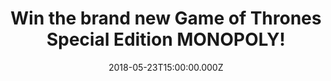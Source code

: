 ---
campaign-uuid: "c-5ad6d5bc-ef08-4523-883e-bbbb29fa35e0"
type: "Competition"
category: "Gifts"
date: "2018-05-23T15:00:00.000Z"
end-date: "2018-06-23T23:59:00.000Z"
disable-form: false
is_promoted: true
has_entry_page: true
title: "Win the brand new Game of Thrones Special Edition MONOPOLY!"
competition-description: "<p>The world’s best family board game brings you a brand\
  \ new exciting edition of MONOPOLY:  Game of Thrones Special Edition! and it could\
  \ be coming home with YOU! We managed to get our hands on the brand new Monopoly\
  \ edition for one lucky NME AAA member to win!</p>\r\n<p>Want it?</p>"
hero-header: "Win the brand new Game of Thrones Special Edition MONOPOLY!"
terms-confirmation: "N/A"
banner-img: "https://assets.expresslyapp.com/asset-ac3d121a-47ac-47ce-805f-056afa328bd9.jpg"
logo-left-href: "nme.com"
logo-left-image: "https://assets.expresslyapp.com/asset-c9afa93c-5168-451f-bfb5-55fd521496bc.jpg"
logo-left-title: "NME AAA"
bg-image-hero: "https://assets.expresslyapp.com/asset-310b6c38-4523-4405-9293-6a168259c78a.jpg"
bg-image-first: "https://assets.expresslyapp.com/asset-52088c86-6113-48a6-b821-2d9ee29a2ded.jpg"
bg-image-second: "https://assets.expresslyapp.com/asset-9977fe64-411b-4374-8f13-6e4db5e17c86.jpg"
bg-image-third: "https://assets.expresslyapp.com/asset-89631db3-47ed-47cb-97f2-80a0ffd582bf.jpg"
section1-content: "<p>Winter is here… because MONOPOLY: Game of Thrones Special Edition\
  \ has officially arrived!</p>\r\n<p>If you’re one of the biggest fans of the show,\
  \ we know you’ve always wanted to claim the power of the Seven Kingdoms and control\
  \ King’s Landing, or fight for the North and rule Winterfell!</p>"
section2-content: "<p>Game of Thrones Monopoly is elegant enough for a Lannister and\
  \ thrilling enough for a Wilding.</p>\r\n<p>The Iron Throne, Crown, Direwolf, Three-Eyed\
  \ Raven, Dragon Egg, White Walker… choose your favourite token and adventure yourself\
  \ to your favourite sites!</p>\r\n<p>Accumulate fortunes, invest in villages and\
  \ trade your way to success! but be careful watch out for taxes, jail and bankruptcy!</p>"
section3-content: "<p>Don’t miss out on this amazing opportunity and enter the draw\
  \ below for a chance to win the brand new MONOPOLY edition: Game of Thrones Special\
  \ Edition.</p>\r\n<p>Do you have what it takes to sit on the Iron Throne?</p>"
entry-title: "Win the brand new Game of Thrones Special Edition!"
entry-content: "<p>Complete the form below before June 23rd at 23:59 to be in with\
  \ a chance win the world's best family board game, the brand new Game of Thrones\
  \ Special Edition!</p>"
has-winner: false
prize-description: "Win the brand new Game of Thrones Special Edition MONOPOLY!"
special-conditions: "Multiple entries are allowed up to one every day. Starting June\
  \ 6, 2018, the 24h interval between multiple entries resets at midnight every day."
---